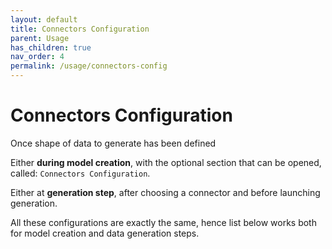 ```yaml
---
layout: default
title: Connectors Configuration
parent: Usage
has_children: true
nav_order: 4
permalink: /usage/connectors-config
---
```


# Connectors Configuration

Once shape of data to generate has been defined

Either **during model creation**, with the optional section that can be opened, called: `Connectors Configuration`.

Either at **generation step**, after choosing a connector and before launching generation.

All these configurations are exactly the same, hence list below works both for model creation and data generation steps.



